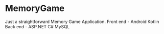 # MemoryGame

Just a straightforward Memory Game Application.
Front end - Android Kotlin
Back end - ASP.NET C# MySQL
